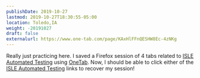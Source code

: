 ```yaml
---
publishDate: 2019-10-27
lastmod: 2019-10-27T18:30:55-05:00
location: Toledo,IA
weight: -20191027
draft: false
externalurl: https://www.one-tab.com/page/KAxHlFFnQESHW8Ec-4zNKg
---
```


 Really just practicing here.  I saved a Firefox session of 4 tabs related to [ISLE Automated Testing](https://www.one-tab.com/page/KAxHlFFnQESHW8Ec-4zNKg) using [OneTab](https://www.one-tab.com/).  Now, I should be able to click either of the [ISLE Automated Testing](https://www.one-tab.com/page/KAxHlFFnQESHW8Ec-4zNKg) links to recover my session!

